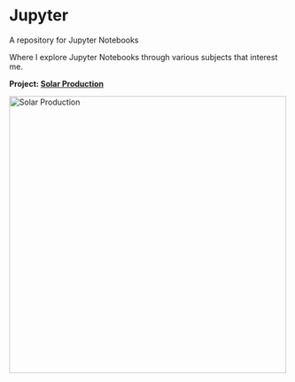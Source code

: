 # Jupyter
A repository for Jupyter Notebooks

Where I explore Jupyter Notebooks through various subjects that interest me.

**Project: [Solar Production](public/csv-reader%20(total-global-solar-production).ipynb)**

<a href=public/csv-reader%20(total-global-solar-production).ipynb><img src="https://cdn.pixabay.com/photo/2013/07/12/19/19/solar-panel-154549_1280.png" alt="Solar Production" width="500"> </a>
